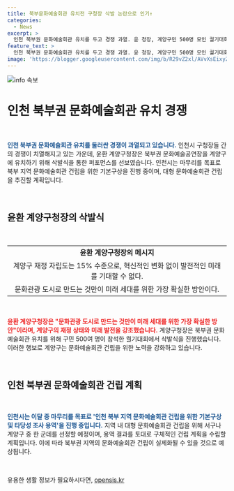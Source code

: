 ```yaml
---
title: 북부문화예술회관 유치전 구청장 삭발 논란으로 인기↑
categories:
  - News
excerpt: >
  인천 북부권 문화예술회관 유치를 두고 경쟁 과열. 윤 청장, 계양구민 500명 모인 궐기대회 참석 후 “문화예술공연장 유치해달라” 호소하며 계양구의원과 함께 삭발식. 계양구 재정 15% 수준, 혁신적 변화 필요 주장. 인천시, 인천 북부 지역 문화예술회관 기본구상 및 타당성 조사 중. 관람석 천석 이상 대형 문화예술회관 하나 건립 추진 예정.
feature_text: >
  인천 북부권 문화예술회관 유치를 두고 경쟁 과열. 윤 청장, 계양구민 500명 모인 궐기대회 참석 후 “문화예술공연장 유치해달라” 호소하며 계양구의원과 함께 삭발식. 계양구 재정 15% 수준, 혁신적 변화 필요 주장. 인천시, 인천 북부 지역 문화예술회관 기본구상 및 타당성 조사 중. 관람석 천석 이상 대형 문화예술회관 하나 건립 추진 예정.
image: 'https://blogger.googleusercontent.com/img/b/R29vZ2xl/AVvXsEixyZcFfHzMRdzZMjFBmAUKJYCLCGyLL1o632UiGVXcaFdKo_bkvkuCioo0uUKlGfBVcT3P84aROyZIXSBEx3Aw5nCQ3pTgDom1WDC4m8eifvWiAmWEEVb4x6G_l8C0QH225ldMjyaFvpxGEBGNO37VmDTDMHGhJPq73UglMfDca1-0aw/s1600/blogspot.png'
---
```


<p><img src="https://blogger.googleusercontent.com/img/b/R29vZ2xl/AVvXsEixyZcFfHzMRdzZMjFBmAUKJYCLCGyLL1o632UiGVXcaFdKo_bkvkuCioo0uUKlGfBVcT3P84aROyZIXSBEx3Aw5nCQ3pTgDom1WDC4m8eifvWiAmWEEVb4x6G_l8C0QH225ldMjyaFvpxGEBGNO37VmDTDMHGhJPq73UglMfDca1-0aw/s1600/blogspot.png" alt="info 속보" /></p>

<h1 data-ke-size="size32">인천 북부권 문화예술회관 유치 경쟁</h1>

<p data-ke-size="size16">&nbsp;</p>

<p data-ke-size="size16"><b><span style="color: #1a5490;">인천 북부권 문화예술회관 유치를 둘러싼 경쟁이 과열되고 있습니다.</span></b> 인천시 구청장들 간의 경쟁이 치열해지고 있는 가운데, 윤환 계양구청장은 북부권 문화예술공연장을 계양구에 유치하기 위해 삭발식을 통한 퍼포먼스를 선보였습니다. 인천시는 마무리를 목표로 북부 지역 문화예술회관 건립을 위한 기본구상을 진행 중이며, 대형 문화예술회관 건립을 추진할 계획입니다.</p>

<p data-ke-size="size16">&nbsp;</p>

<h2 data-ke-size="size24">윤환 계양구청장의 삭발식</h2>

<p data-ke-size="size16">&nbsp;</p>

<table>
<tbody>
<tr>
<td style="text-align: center; height: 17px;"><b>윤환 계양구청장의 메시지</b></td>
</tr>
<tr>
<td style="text-align: center; height: 17px;">계양구 재정 자립도는 15% 수준으로, 혁신적인 변화 없이 발전적인 미래를 기대할 수 없다.</td>
</tr>
<tr>
<td style="text-align: center; height: 17px;">문화관광 도시로 만드는 것만이 미래 세대를 위한 가장 확실한 방안이다.</td>
</tr>
</tbody>
</table>

<p data-ke-size="size16">&nbsp;</p>

<p data-ke-size="size16"><b><span style="color: #ee2323;">윤환 계양구청장은 "문화관광 도시로 만드는 것만이 미래 세대를 위한 가장 확실한 방안"이라며, 계양구의 재정 상태와 미래 발전을 강조했습니다.</span></b> 계양구청장은 북부권 문화예술회관 유치를 위해 구민 500여 명이 참석한 궐기대회에서 삭발식을 진행했습니다. 이러한 행보로 계양구는 문화예술회관 건립을 위한 노력을 강화하고 있습니다.</p>

<p data-ke-size="size16">&nbsp;</p>

<h2 data-ke-size="size24">인천 북부권 문화예술회관 건립 계획</h2>

<p data-ke-size="size16">&nbsp;</p>

<p data-ke-size="size16"><b><span style="color: #1a5490;">인천시는 이달 중 마무리를 목표로 '인천 북부 지역 문화예술회관 건립을 위한 기본구상 및 타당성 조사 용역'을 진행 중입니다.</span></b> 지역 내 대형 문화예술회관 건립을 위해 서구나 계양구 중 한 군데를 선정할 예정이며, 용역 결과를 토대로 구체적인 건립 계획을 수립할 계획입니다. 이에 따라 북부권 지역의 문화예술회관 건립이 실제화될 수 있을 것으로 예상됩니다.</p>

<p data-ke-size="size16">&nbsp;</p>
유용한 생활 정보가 필요하시다면, <a href="https://opensis.kr" rel="dofollow">opensis.kr</a>


